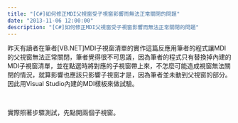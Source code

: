 ```yaml
---
title: "[C#]如何修正MDI父視窗受子視窗影響而無法正常關閉的問題"
date: "2013-11-06 12:00:00"
description: "[C#]如何修正MDI父視窗受子視窗影響而無法正常關閉的問題"
---
```


<p>昨天有讀者在筆者[VB.NET]MDI子視窗清單的實作</a>這篇反應用筆者的程式讓MDI的父視窗無法正常關閉，筆者覺得很不可思議，因為筆者的程式只有替換掉內建的MDI子視窗清單，並在點選時將對應的子視窗帶上來，不怎麼可能造成視窗無法關閉的情況，就算影響也應該只影響子視窗才是，因為筆者並未動到父視窗的部分。因此用Visual Studio內建的MDI樣板來做試驗。</p>  <p> </p>  <p>實際照著步驟測試，先點開兩個子視窗。</p>  <p><a href="http://files.dotblogs.com.tw/larrynung/1301/CMDI_BBFB/image_2.png"><img style="border-top: 0px; border-right: 0px; border-bottom: 0px; border-left: 0px" border="0" alt="image" src="\images\posts